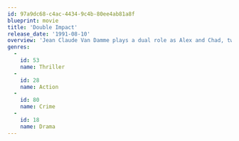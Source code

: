 ```yaml
---
id: 97a9dc68-c4ac-4434-9c4b-80ee4ab81a8f
blueprint: movie
title: 'Double Impact'
release_date: '1991-08-10'
overview: 'Jean Claude Van Damme plays a dual role as Alex and Chad, twins separated at the death of their parents. Chad is raised by a family retainer in Paris, Alex becomes a petty crook in Hong Kong. Seeing a picture of Alex, Chad rejoins him and convinces him that his rival in Hong Kong is also the man who killed their parents. Alex is suspicious of Chad, especially when it comes to his girlfriend.'
genres:
  -
    id: 53
    name: Thriller
  -
    id: 28
    name: Action
  -
    id: 80
    name: Crime
  -
    id: 18
    name: Drama
---
```

